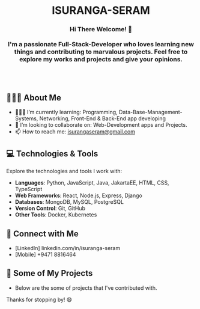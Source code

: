 <h1 align="center">
  ISURANGA-SERAM
</h1>

<h3 align="center">Hi There Welcome! 👋
<br/><br/>
I'm a passionate Full-Stack-Developer who loves learning new things and contributing to marvalous projects. Feel free to explore my works and projects and give your opinions.
</h3>
<br/><br/>


## 🧑🏻‍💻 About Me
- 🧑🏻‍🎓 I’m currently learning: Programming, Data-Base-Management-Systems, Networking, Front-End & Back-End app developing
- 👯 I’m looking to collaborate on: Web-Development apps and Projects.
- 📫 How to reach me: isurangaseram@gmail.com


## 💻 Technologies & Tools
Explore the technologies and tools I work with:

- **Languages**: Python, JavaScript, Java, JakartaEE, HTML, CSS, TypeScript
- **Web Frameworks**: React, Node.js, Express, Django
- **Databases**: MongoDB, MySQL, PostgreSQL
- **Version Control**: Git, GitHub
- **Other Tools**: Docker, Kubernetes


## 🔗 Connect with Me
- [LinkedIn] linkedin.com/in/isuranga-seram
- [Mobile] +9471 8816464

  
## 📂 Some of My Projects

- Below are the some of projects that I've contributed with.

Thanks for stopping by! 😄
